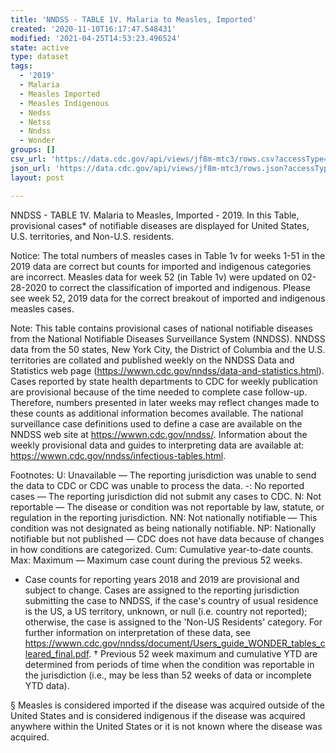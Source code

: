 ```yaml
---
title: 'NNDSS - TABLE 1V. Malaria to Measles, Imported'
created: '2020-11-10T16:17:47.548431'
modified: '2021-04-25T14:53:23.496524'
state: active
type: dataset
tags:
  - '2019'
  - Malaria
  - Measles Imported
  - Measles Indigenous
  - Nedss
  - Netss
  - Nndss
  - Wonder
groups: []
csv_url: 'https://data.cdc.gov/api/views/jf8m-mtc3/rows.csv?accessType=DOWNLOAD'
json_url: 'https://data.cdc.gov/api/views/jf8m-mtc3/rows.json?accessType=DOWNLOAD'
layout: post

---
```

NNDSS - TABLE 1V. Malaria to Measles, Imported - 2019. In this Table, provisional cases* of notifiable diseases are displayed for United States, U.S. territories, and Non-U.S. residents. 

Notice:  The total numbers of measles cases in Table 1v for weeks 1-51 in the 2019 data are correct but counts for imported and indigenous categories are incorrect. Measles data for week 52 (in Table 1v) were updated on 02-28-2020 to correct the classification of imported and indigenous. Please see week 52, 2019 data for the correct breakout of imported and indigenous measles cases.

Note: 
This table contains provisional cases of national notifiable diseases from the National Notifiable Diseases Surveillance System (NNDSS). NNDSS data from the 50 states, New York City, the District of Columbia and the U.S. territories are collated and published weekly on the NNDSS Data and Statistics web page (https://wwwn.cdc.gov/nndss/data-and-statistics.html). Cases reported by state health departments to CDC for weekly publication are provisional because of the time needed to complete case follow-up. Therefore, numbers presented in later weeks may reflect changes made to these counts as additional information becomes available. The national surveillance case definitions used to define a case are available on the NNDSS web site at https://wwwn.cdc.gov/nndss/. Information about the weekly provisional data and guides to interpreting data are available at: https://wwwn.cdc.gov/nndss/infectious-tables.html. 

Footnotes:
U: Unavailable — The reporting jurisdiction was unable to send the data to CDC or CDC was unable to process the data.
-: No reported cases — The reporting jurisdiction did not submit any cases to CDC.
N: Not reportable — The disease or condition was not reportable by law, statute, or regulation in the reporting jurisdiction.
NN: Not nationally notifiable — This condition was not designated as being nationally notifiable.
NP: Nationally notifiable but not published — CDC does not have data because of changes in how conditions are categorized.
Cum: Cumulative year-to-date counts.
Max: Maximum — Maximum case count during the previous 52 weeks.
* Case counts for reporting years 2018 and 2019 are provisional and subject to change. Cases are assigned to the reporting jurisdiction submitting the case to NNDSS, if the case's country of usual residence is the US, a US territory, unknown, or null (i.e. country not reported); otherwise, the case is assigned to the 'Non-US Residents' category. For further information on interpretation of these data, see https://wwwn.cdc.gov/nndss/document/Users_guide_WONDER_tables_cleared_final.pdf. 
† Previous 52 week maximum and cumulative YTD are determined from periods of time when the condition was reportable in the jurisdiction (i.e., may be less than 52 weeks of data or incomplete YTD data).

§ Measles is considered imported if the disease was acquired outside of the United States and is considered indigenous if the disease was acquired anywhere within the United States or it is not known where the disease was acquired.
